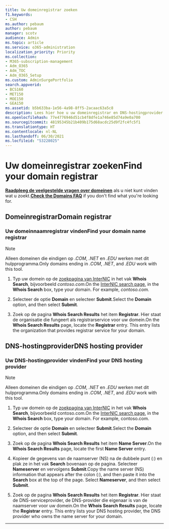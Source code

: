 ```yaml
---
title: Uw domeinregistrar zoeken
f1.keywords:
- CSH
ms.author: pebaum
author: pebaum
manager: scotv
audience: Admin
ms.topic: article
ms.service: o365-administration
localization_priority: Priority
ms.collection:
- M365-subscription-management
- Adm_O365
- Adm_TOC
- Adm_O365_Setup
ms.custom: AdminSurgePortfolio
search.appverid:
- BCS160
- MET150
- MOE150
- GEA150
ms.assetid: b5b633ba-1e56-4a98-8ff5-2acaac63a5c8
description: Lees hier hoe u uw domeinregistrar en DNS-hostingprovider kunt vinden met behulp van de zoekpagina van InterNIC.
ms.openlocfilehash: 77e4776946d51cb4f8dfe1a746e85d74a9e0a700
ms.sourcegitcommit: 48195345b21b409b175d68acdc25d9f2fc4fc5f1
ms.translationtype: HT
ms.contentlocale: nl-NL
ms.lasthandoff: 06/30/2021
ms.locfileid: "53228025"
---
```

# <a name="find-your-domain-registrar"></a><span data-ttu-id="a83f6-103">Uw domeinregistrar zoeken</span><span class="sxs-lookup"><span data-stu-id="a83f6-103">Find your domain registrar</span></span>

 <span data-ttu-id="a83f6-104">**[Raadpleeg de veelgestelde vragen over domeinen](../setup/domains-faq.yml)** als u niet kunt vinden wat u zoekt.</span><span class="sxs-lookup"><span data-stu-id="a83f6-104">**[Check the Domains FAQ](../setup/domains-faq.yml)** if you don't find what you're looking for.</span></span>

## <a name="domain-registrar"></a><span data-ttu-id="a83f6-105">Domeinregistrar</span><span class="sxs-lookup"><span data-stu-id="a83f6-105">Domain registrar</span></span>

### <a name="find-your-domain-name-registrar"></a><span data-ttu-id="a83f6-106">Uw domeinnaamregistrar vinden</span><span class="sxs-lookup"><span data-stu-id="a83f6-106">Find your domain name registrar</span></span>

> [!NOTE]
> <span data-ttu-id="a83f6-107">Alleen domeinen die eindigen op *.COM*, *.NET* en *.EDU* werken met dit hulpprogramma.</span><span class="sxs-lookup"><span data-stu-id="a83f6-107">Only domains ending in *.COM*, *.NET*, and *.EDU* work with this tool.</span></span>

1. <span data-ttu-id="a83f6-p101">Typ uw domein op de [zoekpagina van InterNIC](https://go.microsoft.com/fwlink/p/?LinkId=402770) in het vak **Whois Search**, bijvoorbeeld *contoso.com*.</span><span class="sxs-lookup"><span data-stu-id="a83f6-p101">On the [InterNIC search page](https://go.microsoft.com/fwlink/p/?LinkId=402770), in the **Whois Search** box, type your domain. For example,  *contoso.com.*</span></span>

2. <span data-ttu-id="a83f6-110">Selecteer de optie **Domain** en selecteer **Submit**.</span><span class="sxs-lookup"><span data-stu-id="a83f6-110">Select the **Domain** option, and then select **Submit**.</span></span>

3. <span data-ttu-id="a83f6-p102">Zoek op de pagina **Whois Search Results** het item **Registrar**. Hier staat de organisatie die fungeert als registrarservice voor uw domein.</span><span class="sxs-lookup"><span data-stu-id="a83f6-p102">On the **Whois Search Results** page, locate the **Registrar** entry. This entry lists the organization that provides registrar service for your domain.</span></span>

## <a name="dns-hosting-provider"></a><span data-ttu-id="a83f6-113">DNS-hostingprovider</span><span class="sxs-lookup"><span data-stu-id="a83f6-113">DNS hosting provider</span></span>

### <a name="find-your-dns-hosting-provider"></a><span data-ttu-id="a83f6-114">Uw DNS-hostingprovider vinden</span><span class="sxs-lookup"><span data-stu-id="a83f6-114">Find your DNS hosting provider</span></span>

> [!NOTE]
> <span data-ttu-id="a83f6-115">Alleen domeinen die eindigen op *.COM*, *.NET* en *.EDU* werken met dit hulpprogramma.</span><span class="sxs-lookup"><span data-stu-id="a83f6-115">Only domains ending in *.COM*, *.NET*, and *.EDU* work with this tool.</span></span>

1. <span data-ttu-id="a83f6-p103">Typ uw domein op de [zoekpagina van InterNIC](https://go.microsoft.com/fwlink/p/?LinkId=402770) in het vak **Whois Search**, bijvoorbeeld contoso.com.</span><span class="sxs-lookup"><span data-stu-id="a83f6-p103">On the [InterNIC search page](https://go.microsoft.com/fwlink/p/?LinkId=402770), in the **Whois Search** box, type your domain. For example, contoso.com.</span></span>

2. <span data-ttu-id="a83f6-118">Selecteer de optie **Domain** en selecteer **Submit**.</span><span class="sxs-lookup"><span data-stu-id="a83f6-118">Select the **Domain** option, and then select **Submit**.</span></span>

3. <span data-ttu-id="a83f6-119">Zoek op de pagina **Whois Search Results** het item **Name Server**.</span><span class="sxs-lookup"><span data-stu-id="a83f6-119">On the **Whois Search Results** page, locate the first **Name Server** entry.</span></span>

4. <span data-ttu-id="a83f6-p104">Kopieer de gegevens van de naamserver (NS) na de dubbele punt (:) en plak ze in het vak **Search** bovenaan op de pagina. Selecteer **Nameserver** en vervolgens **Submit**.</span><span class="sxs-lookup"><span data-stu-id="a83f6-p104">Copy the name server (NS) information that appears after the colon (:), and then paste it into the **Search** box at the top of the page. Select **Nameserver**, and then select **Submit**.</span></span>

5. <span data-ttu-id="a83f6-p105">Zoek op de pagina **Whois Search Results** het item **Registrar**. Hier staat de DNS-serviceprovider, de DNS-provider die eigenaar is van de naamserver voor uw domein.</span><span class="sxs-lookup"><span data-stu-id="a83f6-p105">On the **Whois Search Results** page, locate the **Registrar** entry. This entry lists your DNS hosting provider, the DNS provider who owns the name server for your domain.</span></span>

---

